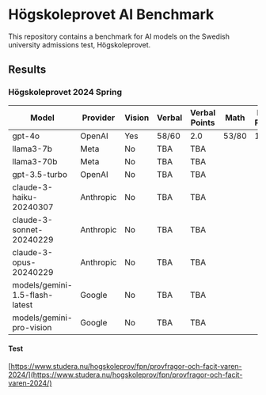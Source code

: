 # Högskoleprovet AI Benchmark

This repository contains a benchmark for AI models on the Swedish university admissions test, Högskoleprovet.

## Results

### Högskoleprovet 2024 Spring

| Model                          | Provider  | Vision | Verbal | Verbal Points | Math  | Math Points | Total |
| ------------------------------ | --------- | ------ | ------ | ------------- | ----- | ----------- | ----- |
| gpt-4o                         | OpenAI    | Yes    | 58/60  | 2.0           | 53/80 | 1.1         | 1.55  |
| llama3-7b                      | Meta      | No     | TBA    | TBA           |
| llama3-70b                     | Meta      | No     | TBA    | TBA           |
| gpt-3.5-turbo                  | OpenAI    | No     | TBA    | TBA           |
| claude-3-haiku-20240307        | Anthropic | No     | TBA    | TBA           |
| claude-3-sonnet-20240229       | Anthropic | No     | TBA    | TBA           |
| claude-3-opus-20240229         | Anthropic | No     | TBA    | TBA           |
| models/gemini-1.5-flash-latest | Google    | No     | TBA    | TBA           |
| models/gemini-pro-vision       | Google    | No     | TBA    | TBA           |

#### Test

[https://www.studera.nu/hogskoleprov/fpn/provfragor-och-facit-varen-2024/](https://www.studera.nu/hogskoleprov/fpn/provfragor-och-facit-varen-2024/)
